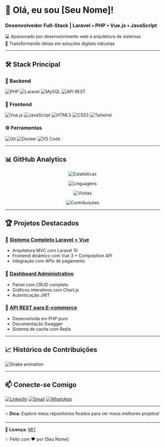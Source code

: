 # 👋 Olá, eu sou [Seu Nome]!

### Desenvolvedor Full-Stack | Laravel • PHP • Vue.js • JavaScript

💻 Apaixonado por desenvolvimento web e arquitetura de sistemas  
🚀 Transformando ideias em soluções digitais robustas

---

## 🛠 **Stack Principal**

### 🔧 Backend
![PHP](https://img.shields.io/badge/PHP-777BB4?style=for-the-badge&logo=php&logoColor=white)
![Laravel](https://img.shields.io/badge/Laravel-FF2D20?style=for-the-badge&logo=laravel&logoColor=white)
![MySQL](https://img.shields.io/badge/MySQL-4479A1?style=for-the-badge&logo=mysql&logoColor=white)
![API REST](https://img.shields.io/badge/API_REST-FF6C37?style=for-the-badge&logo=json&logoColor=white)

### 🎨 Frontend
![Vue.js](https://img.shields.io/badge/Vue.js-4FC08D?style=for-the-badge&logo=vuedotjs&logoColor=white)
![JavaScript](https://img.shields.io/badge/JavaScript-F7DF1E?style=for-the-badge&logo=javascript&logoColor=black)
![HTML5](https://img.shields.io/badge/HTML5-E34F26?style=for-the-badge&logo=html5&logoColor=white)
![CSS3](https://img.shields.io/badge/CSS3-1572B6?style=for-the-badge&logo=css3&logoColor=white)
![Tailwind](https://img.shields.io/badge/Tailwind_CSS-38B2AC?style=for-the-badge&logo=tailwind-css&logoColor=white)

### ⚙️ Ferramentas
![Git](https://img.shields.io/badge/Git-F05032?style=for-the-badge&logo=git&logoColor=white)
![Docker](https://img.shields.io/badge/Docker-2496ED?style=for-the-badge&logo=docker&logoColor=white)
![VS Code](https://img.shields.io/badge/VSCode-007ACC?style=for-the-badge&logo=visual-studio-code&logoColor=white)

---

## 📊 **GitHub Analytics**

<div align="center">
  
![Estatísticas](https://github-readme-stats.vercel.app/api?username=devkavod&show_icons=true&theme=radical&count_private=true&include_all_commits=true)
  
![Linguagens](https://github-readme-stats.vercel.app/api/top-langs/?username=devkavod&layout=compact&theme=radical&hide=blade)

![Visitas](https://komarev.com/ghpvc/?username=devkavod&color=blueviolet&style=flat-square&label=VISITAS+NO+PERFIL)
  
![Contribuições](https://github-readme-streak-stats.herokuapp.com/?user=devkavod&theme=radical)

</div>

---

## 🏆 **Projetos Destacados**

### 🚀 [Sistema Completo Laravel + Vue](link-projeto)
- Arquitetura MVC com Laravel 10
- Frontend dinâmico com Vue 3 + Composition API
- Integração com APIs de pagamento

### 💼 [Dashboard Administrativo](link-projeto)
- Painel com CRUD completo
- Gráficos interativos com Chart.js
- Autenticação JWT

### 🔌 [API REST para E-commerce](link-projeto)
- Desenvolvida em PHP puro
- Documentação Swagger
- Sistema de cache com Redis

---

## 📈 **Histórico de Contribuições**

![Snake animation](https://github.com/devkavod/devkavod/blob/output/github-contribution-grid-snake.svg)

---

## 📫 **Conecte-se Comigo**

[![LinkedIn](https://img.shields.io/badge/LinkedIn-0077B5?style=for-the-badge&logo=linkedin&logoColor=white)](https://linkedin.com/in/seu-perfil)
[![Gmail](https://img.shields.io/badge/Gmail-D14836?style=for-the-badge&logo=gmail&logoColor=white)](mailto:seuemail@gmail.com)
[![WhatsApp](https://img.shields.io/badge/WhatsApp-25D366?style=for-the-badge&logo=whatsapp&logoColor=white)](https://wa.me/seunumerodetelefone)

---

⭐ **Dica:** Explore meus repositórios fixados para ver meus melhores projetos!

---

📜 **Licença**: [MIT](https://choosealicense.com/licenses/mit/)

✨ Feito com ❤️ por [Seu Nome]
